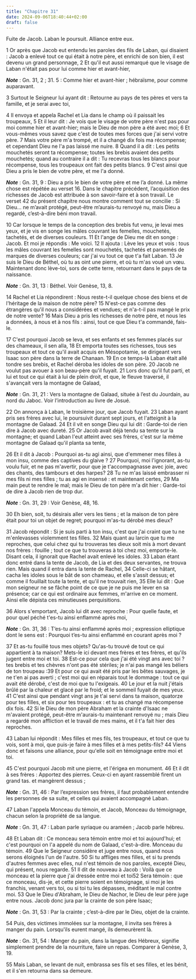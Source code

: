 ```yaml
---
title: "Chapitre 31"
date: 2024-09-06T18:40:44+02:00
draft: false
---
```



Fuite de Jacob.
Laban le poursuit.
Alliance entre eux.


1 Or après que Jacob eut entendu les paroles des fils de Laban, qui disaient : Jacob a enlevé tout ce qui était à notre père, et enrichi de son bien, il est devenu un grand personnage, 2 Et qu'il eut aussi remarqué que le visage de Laban n'était pas pour lui comme hier et avant-hier,

***Note*** :  Gn. 31, 2 ; 31. 5 : Comme hier et avant-hier ; hébraïsme, pour comme auparavant.


3 Surtout le Seigneur lui ayant dit : Retourne au pays de tes pères et vers ta famille, et je serai avec toi,


4 Il envoya et appela Rachel et Lia dans le champ où il paissait les troupeaux, 5 Et il leur dit : Je vois que le visage de votre père n'est pas pour moi comme hier et avant-hier; mais le Dieu de mon père a été avec moi; 6 Et vous-mêmes vous savez que c'est de toutes mes forces que j'ai servi votre père. 7 Mais votre père m'a trompé, et il a changé dix fois ma récompense; et cependant Dieu ne l'a pas laissé me nuire. 8 Quand il a dit : Les petits mouchetés seront ta récompense; toutes les brebis avaient des petits mouchetés; quand au contraire il a dit : Tu recevras tous les blancs pour récompense, tous les troupeaux ont fait des petits blancs. 9 C'est ainsi que Dieu a pris le bien de votre père, et me l'a donné.

***Note*** :  Gn. 31, 9 : Dieu a pris le bien de votre père et me l’a donné. La même chose est répétée au verset 16. Dans le chapitre précédent, l’acquisition des richesses de Jacob est attribuée à son savoir-faire et à son travail. Le verset 42 du présent chapitre nous montre comment tout se concilie : Si Dieu… ne m’avait protégé, peut-être m’aurais-tu renvoyé nu, mais Dieu a regardé, c’est-à-dire béni mon travail.

10 Car lorsque le temps de la conception des brebis fut venu, je levai mes yeux, et je vis en songe les mâles couvrant les femelles, mouchetés, tachetés, et de diverses couleurs. 11 Et l'ange de Dieu me dit en songe : Jacob. Et moi je répondis : Me voici. 12 Il ajouta : Lève les yeux et vois : tous les mâles couvrant les femelles sont mouchetés, tachetés et parsemés de marques de diverses couleurs; car j'ai vu tout ce que t'a fait Laban. 13 Je suis le Dieu de Béthel, où tu as oint une pierre, et où tu m'as voué un vœu. Maintenant donc lève-toi, sors de cette terre, retournant dans le pays de ta naissance.

***Note*** :  Gn. 31, 13 : Béthel. Voir Genèse, 13, 8.


14 Rachel et Lia répondirent : Nous reste-t-il quelque chose des biens et de l'héritage de la maison de notre père? 15 N'est-ce pas comme des étrangères qu'il nous a considérées et vendues; et n'a-t-il pas mangé le prix de notre vente? 16 Mais Dieu a pris les richesses de notre père, et nous les a données, à nous et à nos fils : ainsi, tout ce que Dieu t'a commandé, fais-le.


17 C'est pourquoi Jacob se leva, et ses enfants et ses femmes placés sur des chameaux, il sen alla, 18 Et emporta toutes ses richesses, tous ses troupeaux et tout ce qu'il avait acquis en Mésopotamie, se dirigeant vers Isaac son père dans la terre de Chanaan. 19 En ce temps-là Laban était allé tondre ses brebis, et Rachel déroba les idoles de son père. 20 Jacob ne voulut pas avouer à son beau-père qu'il fuyait. 21 Lors donc qu'il fut parti, et lui et tout ce qui était à lui de plein droit, et que, le fleuve traversé, il s'avançait vers la montagne de Galaad,

***Note*** :  Gn. 31, 21 : Vers la montagne de Galaad, située à l’est du Jourdain, au nord du Jaboc. Voir l’introduction au livre de Josué.


22 On annonça à Laban, le troisième jour, que Jacob fuyait. 23 Laban ayant pris ses frères avec lui, le poursuivit durant sept jours, et l'atteignit à la montagne de Galaad. 24 Et il vit en songe Dieu qui lui dit : Garde-toi de rien dire à Jacob avec dureté. 25 Or Jacob avait déjà tendu sa tente sur la montagne; et quand Laban l'eut atteint avec ses frères, c'est sur la même montagne de Galaad qu'il planta sa tente,


26 Et il dit à Jacob : Pourquoi as-tu agi ainsi, que d'emmener mes filles à mon insu, comme des captives du glaive ? 27 Pourquoi, moi l'ignorant, as-tu voulu fuir, et ne pas m'avertir, pour que je t'accompagnasse avec joie, avec des chants, des tambours et des harpes? 28 Tu ne m'as laissé embrasser ni mes fils ni mes filles ; tu as agi en insensé : et maintenant certes, 29 Ma main peut te rendre le mal; mais le Dieu de ton père m'a dit hier : Garde-toi de dire à Jacob rien de trop dur.

***Note*** :  Gn. 31, 29 : Voir Genèse, 48, 16.

30 Eh bien, soit, tu désirais aller vers les tiens ; et la maison de ton père était pour toi un objet de regret; pourquoi m'as-tu dérobé mes dieux?


31 Jacob répondit : Si je suis parti à ton insu, c'est que j'ai craint que tu ne m'enlevasses violemment tes filles. 32 Mais quant au larcin que tu me reproches, que celui chez qui tu trouveras tes dieux soit mis à mort devant nos frères : fouille ; tout ce que tu trouveras à toi chez moi, emporte-le. Disant cela, il ignorait que Rachel avait enlevé les idoles. 33 Laban étant donc entré dans la tente de Jacob, de Lia et des deux servantes, ne trouva rien. Mais quand il entra dans la tente de Rachel, 34 Celle-ci se hâtant, cacha les idoles sous le bât de son chameau, et elle s'assit dessus; et comme il fouillait toute la tente, et qu'il ne trouvait rien, 35 Elle lui dit : Que mon seigneur ne se fâche point de ce que je ne puis me lever en sa présence; car ce qui est ordinaire aux femmes, m'arrive en ce moment. Ainsi elle dépista ces minutieuses perquisitions.


36 Alors s'emportant, Jacob lui dit avec reproche : Pour quelle faute, et pour quel péché t'es-tu ainsi enflammé après moi,

***Note*** :  Gn. 31, 36 : T’es-tu ainsi enflammé après moi ; expression elliptique dont le sens est : Pourquoi t’es-tu ainsi enflammé en courant après moi ?

37 Et as-tu fouillé tous mes objets? Qu'as-tu trouvé de tout ce qui appartient à ta maison? Mets-le ici devant mes frères et tes frères, et qu'ils jugent entre moi et toi. 38 Est-ce pour cela que j'ai été vingt ans avec toi ? tes brebis et tes chèvres n'ont pas été stériles; je n'ai pas mangé les béliers de ton troupeau :39 Et pour ce qui avait été pris par les bêtes sauvages, je ne t'en ai pas averti ; c'est moi qui en réparais tout le dommage : tout ce qui avait été dérobé, c'est de moi que tu l'exigeais. 40 Le jour et la nuit j'étais brûlé par la chaleur et glacé par le froid; et le sommeil fuyait de mes yeux. 41 C'est ainsi que pendant vingt ans je t'ai servi dans ta maison, quatorze pour tes filles, et six pour tes troupeaux : et tu as changé ma récompense dix fois. 42 Si le Dieu de mon père Abraham et la crainte d'Isaac ne m'avaient protégé, peut-être m'aurais-tu maintenant renvoyé nu ; mais Dieu a regardé mon affliction et le travail de mes mains, et il t'a fait hier des reproches.


43 Laban lui répondit : Mes filles et mes fils, tes troupeaux, et tout ce que tu vois, sont à moi, que puis-je faire à mes filles et à mes petits-fils? 44 Viens donc et faisons une alliance, pour qu'elle soit en témoignage entre moi et toi.


45 C'est pourquoi Jacob mit une pierre, et l'érigea en monument. 46 Et il dit à ses frères : Apportez des pierres. Ceux-ci en ayant rassemblé firent un grand tas. et mangèrent dessus ;

***Note*** :  Gn. 31, 46 : Par l’expression ses frères, il faut probablement entendre les personnes de sa suite, et celles qui avaient accompagné Laban.

47 Laban l'appela Monceau du témoin, et Jacob, Monceau du témoignage, chacun selon la propriété de sa langue.

***Note*** :  Gn. 31, 47 : Laban parle syriaque ou araméen ; Jacob parle hébreu.

48 Et Laban dit : Ce monceau sera témoin entre moi et toi aujourd'hui; et c'est pourquoi on l'a appelé du nom de Galaad, c'est-à-dire. Monceau du témoin. 49 Que le Seigneur considère et juge entre nous, quand nous serons éloignés l'un de l'autre. 50 Si tu affliges mes filles, et si tu prends d'autres femmes avec elles, nul n'est témoin de nos paroles, excepté Dieu, qui présent, nous regarde. 51 Il dit de nouveau à Jacob : Voilà que ce monceau et la pierre que j'ai dressée entre moi et toi52 Sera témoin : que ce monceau, dis-je, et cette pierre soient en témoignage, si moi je les franchis, venant vers toi, ou si toi tu les dépasses, méditant le mal contre moi. 53 Que le Dieu d'Abraham, le Dieu de Nachor, le Dieu de leur père juge entre nous. Jacob donc jura par la crainte de son père Isaac;

***Note*** :  Gn. 31, 53 : Par la crainte ; c’est-à-dire par le Dieu, objet de la crainte.

54 Puis, des victimes immolées sur la montagne, il invita ses frères à manger du pain. Lorsqu'ils eurent mangé, ils demeurèrent là.

***Note*** :  Gn. 31, 54 : Manger du pain, dans la langue des Hébreux, signifie simplement prendre de la nourriture, faire un repas. Comparer à Genèse, 3, 19.

55 Mais Laban, se levant de nuit, embrassa ses fils et ses filles, et les bénit, et il s'en retourna dans sa demeure.

